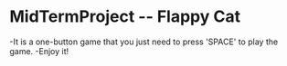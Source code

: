 # MidTermProject -- Flappy Cat
 -It is a one-button game that you just need to press 'SPACE' to play the game.
 -Enjoy it!
